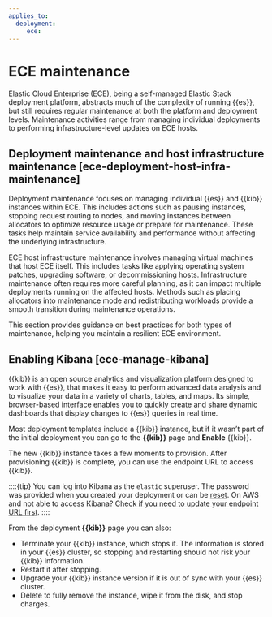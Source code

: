 ```yaml
---
applies_to:
  deployment:
     ece:
---
```


# ECE maintenance

Elastic Cloud Enterprise (ECE), being a self-managed Elastic Stack deployment platform, abstracts much of the complexity of running {{es}}, but still requires regular maintenance at both the platform and deployment levels. Maintenance activities range from managing individual deployments to performing infrastructure-level updates on ECE hosts.

## Deployment maintenance and host infrastructure maintenance [ece-deployment-host-infra-maintenance]

Deployment maintenance focuses on managing individual {{es}} and {{kib}} instances within ECE. This includes actions such as pausing instances, stopping request routing to nodes, and moving instances between allocators to optimize resource usage or prepare for maintenance. These tasks help maintain service availability and performance without affecting the underlying infrastructure.

ECE host infrastructure maintenance involves managing virtual machines that host ECE itself. This includes tasks like applying operating system patches, upgrading software, or decommissioning hosts. Infrastructure maintenance often requires more careful planning, as it can impact multiple deployments running on the affected hosts. Methods such as placing allocators into maintenance mode and redistributing workloads provide a smooth transition during maintenance operations.

This section provides guidance on best practices for both types of maintenance, helping you maintain a resilient ECE environment.

## Enabling Kibana [ece-manage-kibana]

{{kib}} is an open source analytics and visualization platform designed to work with {{es}}, that makes it easy to perform advanced data analysis and to visualize your data in a variety of charts, tables, and maps. Its simple, browser-based interface enables you to quickly create and share dynamic dashboards that display changes to {{es}} queries in real time.

Most deployment templates include a {{kib}} instance, but if it wasn’t part of the initial deployment you can go to the **{{kib}}** page and **Enable** {{kib}}.

The new {{kib}} instance takes a few moments to provision. After provisioning {{kib}} is complete, you can use the endpoint URL to access {{kib}}.

::::{tip}
You can log into Kibana as the `elastic` superuser. The password was provided when you created your deployment or can be [reset](../users-roles/cluster-or-deployment-auth/built-in-users.md). On AWS and not able to access Kibana? [Check if you need to update your endpoint URL first](../../troubleshoot/deployments/cloud-enterprise/common-issues.md#ece-aws-private-ip).
::::

From the deployment **{{kib}}** page you can also:

* Terminate your {{kib}} instance, which stops it. The information is stored in your {{es}} cluster, so stopping and restarting should not risk your {{kib}} information.
* Restart it after stopping.
* Upgrade your {{kib}} instance version if it is out of sync with your {{es}} cluster.
* Delete to fully remove the instance, wipe it from the disk, and stop charges.

